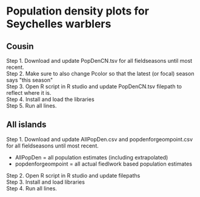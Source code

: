 # Population density plots for Seychelles warblers

## Cousin 
Step 1. Download and update PopDenCN.tsv for all fieldseasons until most recent.  
Step 2. Make sure to also change Pcolor so that the latest (or focal) season says "this season"  
Step 3. Open R script in R studio and update PopDenCN.tsv filepath to reflect where it is.  
Step 4. Install and load the libraries  
Step 5. Run all lines.  

## All islands
Step 1. Download and update AllPopDen.csv and popdenforgeompoint.csv for all fieldseasons until most recent.    
 - AllPopDen = all population estimates (including extrapolated)  
 - popdenforgeompoint = all actual fiedlwork based population estimates

Step 2. Open R script in R studio and update filepaths    
Step 3. Install and load libraries  
Step 4. Run all lines.  
